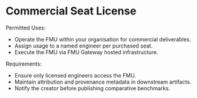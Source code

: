 # Commercial Seat License

Permitted Uses:

- Operate the FMU within your organisation for commercial deliverables.
- Assign usage to a named engineer per purchased seat.
- Execute the FMU via FMU Gateway hosted infrastructure.

Requirements:

- Ensure only licensed engineers access the FMU.
- Maintain attribution and provenance metadata in downstream artifacts.
- Notify the creator before publishing comparative benchmarks.

